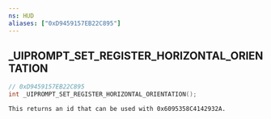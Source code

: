 ```yaml
---
ns: HUD
aliases: ["0xD9459157EB22C895"]
---
```

## _UIPROMPT_SET_REGISTER_HORIZONTAL_ORIENTATION

```c
// 0xD9459157EB22C895
int _UIPROMPT_SET_REGISTER_HORIZONTAL_ORIENTATION();
```

```
This returns an id that can be used with 0x6095358C4142932A.
```

